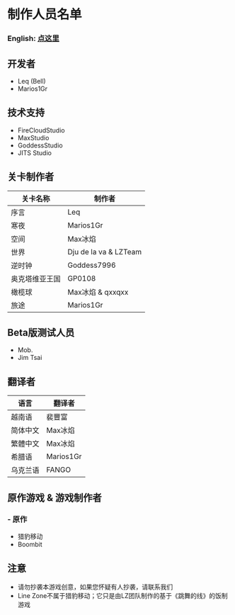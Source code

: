 # 制作人员名单
### English: [点这里](https://github.com/LineZoneTeam/LineZone-Official/blob/main/CreditsEn.md)

## 开发者
- Leq (Bell)
- Marios1Gr

## 技术支持
- FireCloudStudio
- MaxStudio
- GoddessStudio
- JITS Studio

## 关卡制作者
关卡名称 | 制作者
---|---
序言 | Leq
寒夜 | Marios1Gr
空间 | Max冰焰
世界 | Dju de la va & LZTeam
逆时钟 | Goddess7996
奥克塔维亚王国 | GP0108
橄榄球 | Max冰焰 & qxxqxx
旅途 | Marios1Gr

## Beta版测试人员
- Mob.
- Jim Tsai

## 翻译者
语言 | 翻译者
---|---
越南语 | 裴豐富
简体中文 | Max冰焰
繁體中文 | Max冰焰
希腊语 | Marios1Gr
乌克兰语 | FANGO

## 原作游戏 & 游戏制作者
### - 原作
- 猎豹移动
- Boombit

## 注意
- 请勿抄袭本游戏创意，如果您怀疑有人抄袭，请联系我们
- Line Zone不属于猎豹移动；它只是由LZ团队制作的基于《跳舞的线》的饭制游戏
